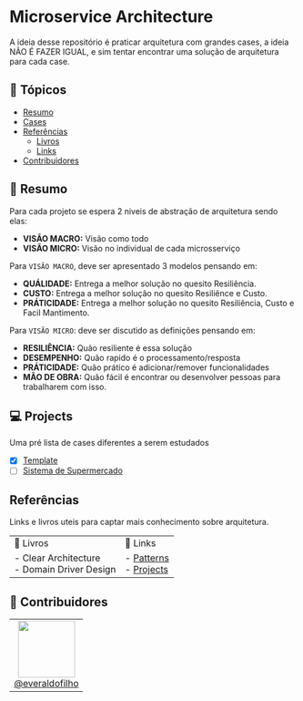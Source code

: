 # Microservice Architecture

A ideia desse repositório é praticar arquitetura com grandes cases, a ideia NÃO É FAZER IGUAL, e sim tentar encontrar uma solução de arquitetura para cada case.

## 🏁 Tópicos

* [Resumo](#resumo)
* [Cases](#Cases)
* [Referências](#Referências)
    * [Livros](#Livros)
    * [Links](#Links)
* [Contribuidores](#contribuidores)

## 📑 Resumo

Para cada projeto se espera 2 niveis de abstração de arquitetura sendo elas:

- **VISÃO MACRO:** Visão como todo
- **VISÃO MICRO:** Visão no individual de cada microsserviço

Para `VISÃO MACRO`, deve ser apresentado 3 modelos pensando em:

- **QUÁLIDADE:** Entrega a melhor solução no quesito Resiliência.
- **CUSTO:** Entrega a melhor solução no quesito Resiliênce e Custo.
- **PRÁTICIDADE:** Entrega a melhor solução no quesito Resiliência, Custo e Facil Mantimento.

Para `VISÃO MICRO`: deve ser discutido as definições pensando em:

- **RESILIÊNCIA:** Quão resiliente é essa solução
- **DESEMPENHO:** Quão rapido é o processamento/resposta
- **PRÁTICIDADE:** Quão prático é adicionar/remover funcionalidades
- **MÃO DE OBRA:** Quão fácil é encontrar ou desenvolver pessoas para trabalharem com isso.


## 💻 Projects

Uma pré lista de cases diferentes a serem estudados

- [x] [Template](./projects/template)
- [ ] [Sistema de Supermercado](./projects/sistem-de-supermercado)

##  Referências

Links e livros uteis para captar mais conhecimento sobre arquitetura.

<table>
    <tr>
        <td>📖 Livros </td>
        <td>🔗 Links </td>
    </tr>
    <tr>
        <td>
            - Clear Architecture <br>
            - Domain Driver Design <br>
        </td>
        <td>
            - <a href="./patterns">Patterns</a> <br>
            - <a href="./projects">Projects</a>
        </td>
    </tr>
</table>


## 👷 Contribuidores

<table borde=0>
    <tr>
        <td style="text-align: center">
            <a href="https://github.com/everaldofilho" target="blank">
                <img src="https://avatars.githubusercontent.com/u/30817430?v=4" width=100px><br>
                @everaldofilho
            </a>
        </td>
    </tr>
</table>